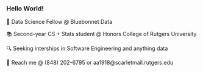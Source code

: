 ### Hello World!
<p>📘 Data Science Fellow @ Bluebonnet Data</p>
<p>📚 Second-year CS + Stats student @ Honors College of Rutgers University</p>
<p>🔍 Seeking interships in Software Engineering and anything data</p>
<p>📧 Reach me @ (848) 202-6795 or aa1918@scarletmail.rutgers.edu</p>
